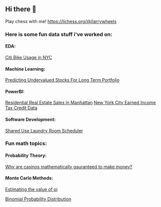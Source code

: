 ## Hi there 👋

Play chess with me! https://lichess.org/@/larrywheels

### Here is some fun data stuff i've worked on:

#### EDA: 
   [Citi Bike Usage in NYC](https://github.com/yaakoveitan/Files/blob/main/Citi%20Bikes.ipynb)

#### Machine Learning:
   [Predicting Undervalued Stocks For Long Term Portfolio](https://github.com/yaakoveitan/StonksLLC)
   
#### PowerBI:
   [Residential Real Estate Sales in Manhattan](https://app.powerbi.com/view?r=eyJrIjoiMzg4OTFmM2QtMDQ4Ny00ZjRhLWFmMmYtODI4MDc5MzJjOTgwIiwidCI6ImE0MDUxZDBmLWYyYTUtNDAxOC1iNTNmLWZhYzdhMzAzMWM0ZSIsImMiOjN9)
   [New York City Earned Income Tax Credit Data](https://app.powerbi.com/view?r=eyJrIjoiZWU5NGQwNjQtYjc0ZC00ZmM5LWJmOTgtZWFjYTBkMjNkYzk3IiwidCI6ImE0MDUxZDBmLWYyYTUtNDAxOC1iNTNmLWZhYzdhMzAzMWM0ZSIsImMiOjN9)

#### Software Development:

   [Shared Use Laundry Room Scheduler](https://github.com/yaakoveitan/Laundry-Scheduler)

### Fun math topics:


#### Probability Theory:

   [Why are casinos mathematically gauranteed to make money?](https://github.com/yaakoveitan/Files/blob/main/DRP%20Poster.pdf)

#### Monte Carlo Methods:
   
   [Estimating the value of pi](https://colab.research.google.com/drive/1iRZZcDwIgPyN0jXyg2CigvGR2tgt6P2H#scrollTo=tCtl36Ofe8Eu)
   
   [Binomial Probability Distribution](https://colab.research.google.com/drive/19f79Biw0uSTXCGqIfFunNaEuMr7Ww-Sc?usp=sharing)

<!--
**yaakoveitan/yaakoveitan** is a ✨ _special_ ✨ repository because its `README.md` (this file) appears on your GitHub profile.

Here are some ideas to get you started:

- 🔭 I’m currently working on ...
- 🌱 I’m currently learning ...
- 👯 I’m looking to collaborate on ...
- 🤔 I’m looking for help with ...
- 💬 Ask me about ...
- 📫 How to reach me: ...
- 😄 Pronouns: ...
- ⚡ Fun fact: ...
-->
